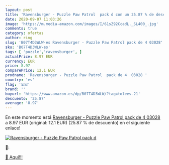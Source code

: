 ```yaml
---
layout: post
title: 'Ravensburger - Puzzle Paw Patrol  pack d con un 25.87 % de descuento'
date: 2020-09-07 11:03:26
image: 'https://m.media-amazon.com/images/I/61sZ92CcadL._SL400_.jpg'
comments: true
category: ofertas
author: ring
slug: 'B07T4D3WLW-es Ravensburger - Puzzle Paw Patrol pack de 4 03028'
sku: 'B07T4D3WLW-es'
tags: [ 'puzzle','ravensburger', ]
actualPrice: 8.97 EUR
currency: EUR
price: 8.97
comparePrice: 12.1 EUR
prodname: 'Ravensburger - Puzzle Paw Patrol  pack de 4  03028 '
country: 'es'
flag: '🇪🇸'
brand: ''
buyurl: 'https://www.amazon.es/dp/B07T4D3WLW/?tag=tolees-21'
descuento: '25.87'
average: '8.97'
---
```


En este momento está [Ravensburger - Puzzle Paw Patrol  pack de 4  03028 ](https://www.amazon.es/dp/B07T4D3WLW/?tag=tolees-21) a 8.97 EUR (original: 12.1 EUR) (25.87 %  de descuento) en el siguiente enlace!

[![Ravensburger - Puzzle Paw Patrol  pack d](https://m.media-amazon.com/images/I/61sZ92CcadL._SL400_.jpg)](https://www.amazon.es/dp/B07T4D3WLW/?tag=tolees-21)

🔎:


[🛒 Aquí!!!](https://www.amazon.es/dp/B07T4D3WLW/?tag=tolees-21)
